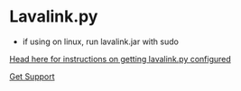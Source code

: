 # Lavalink.py

- if using on linux, run lavalink.jar with sudo

[Head here for instructions on getting lavalink.py configured](https://github.com/Devoxin/Lavalink.py/wiki)

[Get Support](https://discord.gg/SbJXU9s)
